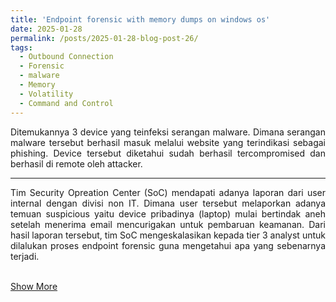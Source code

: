 ```yaml
---
title: 'Endpoint forensic with memory dumps on windows os'
date: 2025-01-28
permalink: /posts/2025-01-28-blog-post-26/
tags:
  - Outbound Connection
  - Forensic
  - malware
  - Memory
  - Volatility
  - Command and Control
---
```

<p style="text-align: justify;">
Ditemukannya 3 device yang teinfeksi serangan malware. Dimana serangan malware tersebut berhasil masuk melalui website yang terindikasi sebagai phishing. Device tersebut diketahui sudah berhasil tercompromised dan berhasil di remote oleh attacker.
</p>

---
<p style="text-align: justify;">
<p style="text-align: justify;">Tim Security Opreation Center (SoC) mendapati adanya laporan dari user internal dengan divisi non IT. Dimana user tersebut melaporkan adanya temuan suspicious yaitu device pribadinya (laptop) mulai bertindak aneh setelah menerima email mencurigakan untuk pembaruan keamanan. Dari hasil laporan tersebut, tim SoC mengeskalasikan kepada tier 3 analyst untuk dilalukan proses endpoint forensic guna mengetahui apa yang sebenarnya terjadi. 
<br><br>
</p>
</p>

[Show More](https://github.com/Abdibimantara/Endpoint-forensic-with-memory-dumps-on-windows-os/blob/main/Endpoint%20Forensics%20with%20memory%20dumps%20on%20windows%20os%20.pdf) 